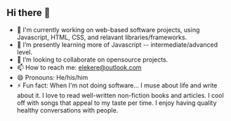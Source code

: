 ## Hi there 👋

<!--
**elekere/elekere** is a ✨ _special_ ✨ repository because its `README.md` (this file) appears on your GitHub profile.

Here are some ideas to get you started:

- 🔭 I’m currently working on ...
- 🌱 I’m currently learning ...
- 👯 I’m looking to collaborate on ...
- 🤔 I’m looking for help with ...
- 💬 Ask me about ...
- 📫 How to reach me: ...
- 😄 Pronouns: ...
- ⚡ Fun fact: ...
-->

- 🔭 I'm currently working on web-based software projects, using Javascript, HTML, CSS, and relavant libraries/frameworks.
- 🌱 I’m presently learning more of Javascript -- intermediate/advanced level.
- 👯 I’m looking to collaborate on opensource projects.
- 📫 How to reach me: elekere@outlook.com
- 😄 Pronouns: He/his/him
- ⚡ Fun fact: When I'm not doing software... I muse about life and write about it. I love to read well-written non-fiction books and articles. I cool off with songs that appeal to my taste per time. I enjoy having quality healthy conversations with people.

